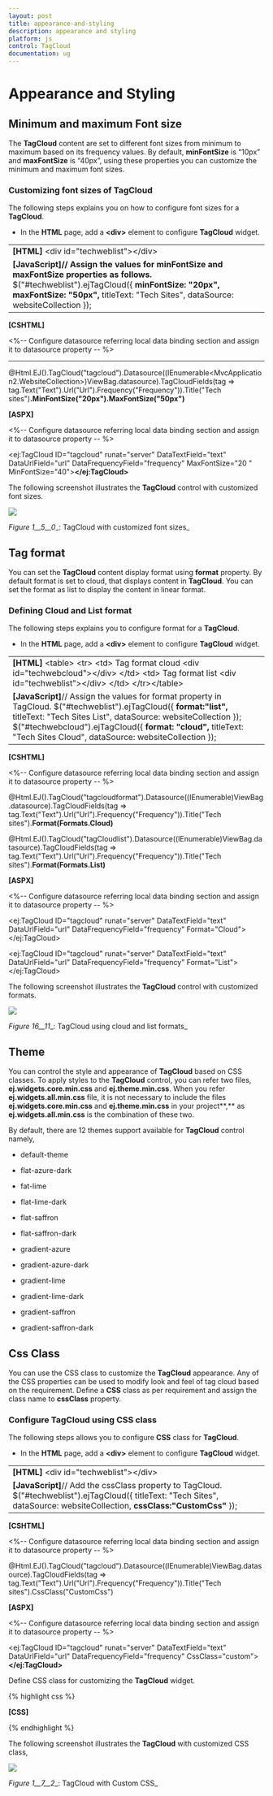 ```yaml
---
layout: post
title: appearance-and-styling
description: appearance and styling
platform: js
control: TagCloud
documentation: ug
---
```


# Appearance and Styling

## Minimum and maximum Font size

The **TagCloud** content are set to different font sizes from minimum to maximum based on its frequency values. By default, **minFontSize** is “10px” and **maxFontSize** is “40px”, using these properties you can customize the minimum and maximum font sizes.

### Customizing font sizes of TagCloud

The following steps explains you on how to configure font sizes for a **TagCloud**.

* In the **HTML** page, add a **&lt;div&gt;** element to configure **TagCloud** widget.



<table>
<tr>
<td>
<b>[HTML]</b>         &lt;div id="techweblist"&gt;&lt;/div&gt;</td></tr>
<tr>
<td>
<b>[JavaScript]</b><b>// Assign the values for minFontSize  and maxFontSize properties as follows.</b>    $("#techweblist").ejTagCloud({<b>                minFontSize: "20px",</b><b>                maxFontSize: "50px",</b>                titleText: "Tech Sites",<b>                </b>dataSource: websiteCollection           });</td></tr>
</table>


**[CSHTML]**   

&lt;%-- Configure datasource referring local data binding section and assign it to datasource property -- %&gt;

****

@Html.EJ().TagCloud("tagcloud").Datasource((IEnumerable<MvcApplication2.WebsiteCollection>)ViewBag.datasource).TagCloudFields(tag => tag.Text("Text").Url("Url").Frequency("Frequency")).Title("Tech sites")**.MinFontSize("20px").MaxFontSize("50px")**



**[ASPX]**

&lt;%-- Configure datasource referring local data binding section and assign it to datasource property -- %&gt;



&lt;ej:TagCloud ID="tagcloud" runat="server" DataTextField="text" DataUrlField="url" DataFrequencyField="frequency" MaxFontSize="20 " MinFontSize="40"&gt;**&lt;/ej:TagCloud&gt;**



The following screenshot illustrates the **TagCloud** control with customized font sizes.

![](appearance-and-styling_images\appearance-and-styling_img1.png)

_Figure_ _1__5__0__: TagCloud with customized font sizes_

## Tag format

You can set the **TagCloud** content display format using **format** property. By default format is set to cloud, that displays content in **TagCloud**. You can set the format as list to display the content in linear format.

### Defining Cloud and List format

The following steps explains you to configure format for a **TagCloud**.

* In the **HTML** page, add a **&lt;div&gt;** element to configure **TagCloud** widget.



<table>
<tr>
<td>
<b>[HTML]</b> &lt;table&gt;    &lt;tr&gt;        &lt;td&gt;            <span>Tag format cloud</span>            &lt;div id="techwebcloud"&gt;&lt;/div&gt;        &lt;/td&gt;        &lt;td&gt;            <span>Tag format list</span>            &lt;div id="techweblist"&gt;&lt;/div&gt;        &lt;/td&gt;    &lt;/tr&gt;&lt;/table&gt;</td></tr>
<tr>
<td>
<b>[JavaScript]</b>// Assign the values for format property in TagCloud.      $("#techweblist").ejTagCloud({                <b>format:"list",</b>                titleText: "Tech Sites List",                dataSource: websiteCollection            });            $("#techwebcloud").ejTagCloud({                <b>format: "cloud",</b>                titleText: "Tech Sites Cloud",                dataSource: websiteCollection            });</td></tr>
</table>


**[CSHTML]**

&lt;%-- Configure datasource referring local data binding section and assign it to datasource property -- %&gt;



@Html.EJ().TagCloud("tagcloudformat").Datasource((IEnumerable<WebsiteCollection>)ViewBag.datasource).TagCloudFields(tag => tag.Text("Text").Url("Url").Frequency("Frequency")).Title("Tech sites").**Format(Formats.Cloud)**

 @Html.EJ().TagCloud("tagCloudlist").Datasource((IEnumerable<WebsiteCollection>)ViewBag.datasource).TagCloudFields(tag => tag.Text("Text").Url("Url").Frequency("Frequency")).Title("Tech sites").**Format(Formats.List)**



**[ASPX]**



&lt;%-- Configure datasource referring local data binding section and assign it to datasource property -- %&gt;



&lt;ej:TagCloud ID="tagcloud" runat="server" DataTextField="text" DataUrlField="url" DataFrequencyField="frequency" Format="Cloud"&gt;&lt;/ej:TagCloud&gt;



&lt;ej:TagCloud ID="tagcloud" runat="server" DataTextField="text" DataUrlField="url" DataFrequencyField="frequency" Format="List"&gt;&lt;/ej:TagCloud&gt;



The following screenshot illustrates the **TagCloud** control with customized formats.

![](appearance-and-styling_images\appearance-and-styling_img2.png)

_Figure_ _16__11__: TagCloud using cloud and list formats_

## Theme

You can control the style and appearance of **TagCloud** based on CSS classes. To apply styles to the **TagCloud** control, you can refer two files, **ej.widgets.core.min.css** and **ej.theme.min.css**. When you refer **ej.widgets.all.min.css** file, it is not necessary to include the files **ej.widgets.core.min.css** and **ej.theme.min.css** in your project**,** as **ej.widgets.all.min.css** is the combination of these two. 

By default, there are 12 themes support available for **TagCloud** control namely,

* default-theme

* flat-azure-dark

* fat-lime

* flat-lime-dark

* flat-saffron

* flat-saffron-dark

* gradient-azure

* gradient-azure-dark

* gradient-lime

* gradient-lime-dark

* gradient-saffron

* gradient-saffron-dark

## Css Class

You can use the CSS class to customize the **TagCloud** appearance. Any of the CSS properties can be used to modify look and feel of tag cloud based on the requirement. Define a **CSS** class as per requirement and assign the class name to **cssClass** property.

### Configure TagCloud using CSS class

The following steps allows you to configure **CSS** class for **TagCloud**.

* In the **HTML** page, add a **&lt;div&gt;** element to configure **TagCloud** widget.



<table>
<tr>
<td>
<b>[HTML]</b>         &lt;div id="techweblist"&gt;&lt;/div&gt;</td></tr>
<tr>
<td>
<b>[JavaScript]</b>// Add the cssClass property to TagCloud.          $("#techweblist").ejTagCloud({                titleText: "Tech Sites",                dataSource: websiteCollection,                <b>cssClass:"CustomCss"</b>            });</td></tr>
</table>


**[CSHTML]**

&lt;%-- Configure datasource referring local data binding section and assign it to datasource property -- %&gt;



@Html.EJ().TagCloud("tagcloud").Datasource((IEnumerable<WebsiteCollection>)ViewBag.datasource).TagCloudFields(tag => tag.Text("Text").Url("Url").Frequency("Frequency")).Title("Tech sites").CssClass("CustomCss")



**[ASPX]**

&lt;%-- Configure datasource referring local data binding section and assign it to datasource property -- %&gt;



&lt;ej:TagCloud ID="tagcloud" runat="server" DataTextField="text" DataUrlField="url" DataFrequencyField="frequency" CssClass="custom"&gt;**&lt;/ej:TagCloud&gt;**



Define CSS class for customizing the **TagCloud** widget.



{% highlight css %}

**[CSS]**
<style type="text/css" class="cssStyles">
        /* Customize the TagCloud div element */
        .CustomCss
        {
            background-color: #DDC;
            width: 400px;
        }
        /* Customize the TagCloud header element */        
        .CustomCss .e-header.e-title {
            text-align: center;
            font-weight: bold;
        }
    </style>


{% endhighlight %}



The following screenshot illustrates the **TagCloud** with customized CSS class,

![](appearance-and-styling_images\appearance-and-styling_img3.png)

_Figure_ _1__7__2__: TagCloud with Custom CSS_

